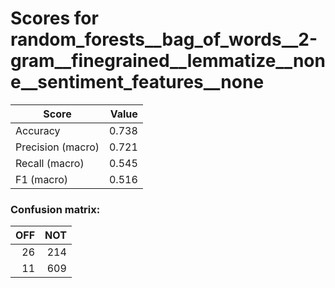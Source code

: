 # Scores for random_forests__bag_of_words__2-gram__finegrained__lemmatize__none__sentiment_features__none
|      Score      |Value|
|-----------------|----:|
|Accuracy         |0.738|
|Precision (macro)|0.721|
|Recall (macro)   |0.545|
|F1 (macro)       |0.516|

### Confusion matrix:
|OFF|NOT|
|--:|--:|
| 26|214|
| 11|609|
